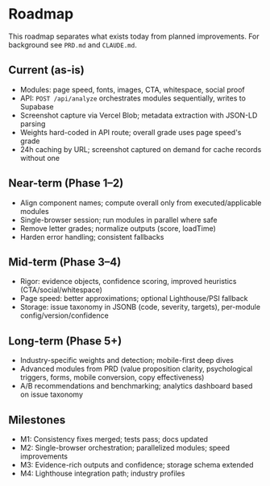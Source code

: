 # Roadmap

This roadmap separates what exists today from planned improvements. For background see `PRD.md` and `CLAUDE.md`.

## Current (as-is)
- Modules: page speed, fonts, images, CTA, whitespace, social proof
- API: `POST /api/analyze` orchestrates modules sequentially, writes to Supabase
- Screenshot capture via Vercel Blob; metadata extraction with JSON-LD parsing
- Weights hard-coded in API route; overall grade uses page speed's grade
- 24h caching by URL; screenshot captured on demand for cache records without one

## Near-term (Phase 1–2)
- Align component names; compute overall only from executed/applicable modules
- Single-browser session; run modules in parallel where safe
- Remove letter grades; normalize outputs (score, loadTime)
- Harden error handling; consistent fallbacks

## Mid-term (Phase 3–4)
- Rigor: evidence objects, confidence scoring, improved heuristics (CTA/social/whitespace)
- Page speed: better approximations; optional Lighthouse/PSI fallback
- Storage: issue taxonomy in JSONB (code, severity, targets), per-module config/version/confidence

## Long-term (Phase 5+)
- Industry-specific weights and detection; mobile-first deep dives
- Advanced modules from PRD (value proposition clarity, psychological triggers, forms, mobile conversion, copy effectiveness)
- A/B recommendations and benchmarking; analytics dashboard based on issue taxonomy

## Milestones
- M1: Consistency fixes merged; tests pass; docs updated
- M2: Single-browser orchestration; parallelized modules; speed improvements
- M3: Evidence-rich outputs and confidence; storage schema extended
- M4: Lighthouse integration path; industry profiles 